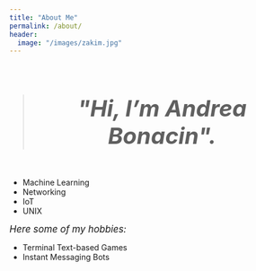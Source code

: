 ```yaml
---
title: "About Me"
permalink: /about/
header:
  image: "/images/zakim.jpg"
---
```


<br>

> # _**<center><big><big>"Hi, I’m Andrea Bonacin".</big></big></center>**_

<br>

* Machine Learning
* Networking
* IoT
* UNIX

*<big>Here some of my hobbies:</big>*

* Terminal Text-based Games
* Instant Messaging Bots

